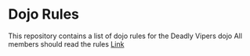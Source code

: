 Dojo Rules
==========

This repository contains a list of dojo rules for the Deadly Vipers dojo
All members should read the rules
[Link](https://github.com/deadlyvipers)

